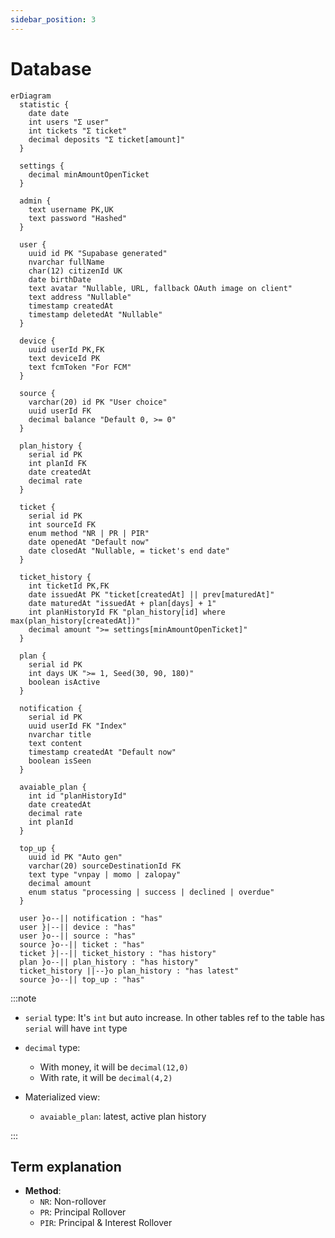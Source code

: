 ```yaml
---
sidebar_position: 3
---
```


# Database

```mermaid
erDiagram
  statistic {
    date date
    int users "Σ user"
    int tickets "Σ ticket"
    decimal deposits "Σ ticket[amount]"
  }

  settings {
    decimal minAmountOpenTicket
  }

  admin {
    text username PK,UK
    text password "Hashed"
  }

  user {
    uuid id PK "Supabase generated"
    nvarchar fullName
    char(12) citizenId UK
    date birthDate
    text avatar "Nullable, URL, fallback OAuth image on client"
    text address "Nullable"
    timestamp createdAt
    timestamp deletedAt "Nullable"
  }

  device {
    uuid userId PK,FK
    text deviceId PK
    text fcmToken "For FCM"
  }

  source {
    varchar(20) id PK "User choice"
    uuid userId FK
    decimal balance "Default 0, >= 0"
  }

  plan_history {
    serial id PK
    int planId FK
    date createdAt
    decimal rate
  }

  ticket {
    serial id PK
    int sourceId FK
    enum method "NR | PR | PIR"
    date openedAt "Default now"
    date closedAt "Nullable, = ticket's end date"
  }

  ticket_history {
    int ticketId PK,FK
    date issuedAt PK "ticket[createdAt] || prev[maturedAt]"
    date maturedAt "issuedAt + plan[days] + 1"
    int planHistoryId FK "plan_history[id] where max(plan_history[createdAt])"
    decimal amount ">= settings[minAmountOpenTicket]"
  }

  plan {
    serial id PK
    int days UK ">= 1, Seed(30, 90, 180)"
    boolean isActive
  }

  notification {
    serial id PK
    uuid userId FK "Index"
    nvarchar title
    text content
    timestamp createdAt "Default now"
    boolean isSeen
  }

  avaiable_plan {
    int id "planHistoryId"
    date createdAt
    decimal rate
    int planId
  }

  top_up {
    uuid id PK "Auto gen"
    varchar(20) sourceDestinationId FK
    text type "vnpay | momo | zalopay"
    decimal amount
    enum status "processing | success | declined | overdue"
  }

  user }o--|| notification : "has"
  user }|--|| device : "has"
  user }o--|| source : "has"
  source }o--|| ticket : "has"
  ticket }|--|| ticket_history : "has history"
  plan }o--|| plan_history : "has history"
  ticket_history ||--}o plan_history : "has latest"
  source }o--|| top_up : "has"
```

:::note

- `serial` type: It's `int` but auto increase. In other tables ref to the table has `serial` will have `int` type
- `decimal` type:

  - With money, it will be `decimal(12,0)`
  - With rate, it will be `decimal(4,2)`

- Materialized view:

  - `avaiable_plan`: latest, active plan history

:::

## Term explanation

- **Method**:
  - `NR`: Non-rollover
  - `PR`: Principal Rollover
  - `PIR`: Principal & Interest Rollover
